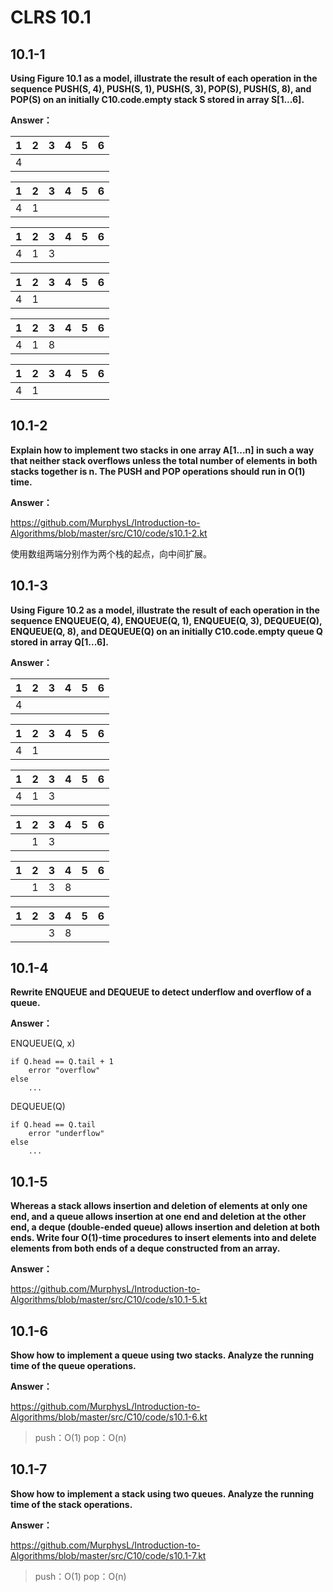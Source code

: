 # CLRS 10.1
## 10.1-1


**Using Figure 10.1 as a model, illustrate the result of each operation in the sequence PUSH(S, 4), PUSH(S, 1), PUSH(S, 3), POP(S), PUSH(S, 8), and POP(S) on an initially C10.code.empty stack S stored in array S[1...6].**

**Answer：**

| 1 | 2 | 3 | 4  | 5 | 6 |
|:---:|:---:|:---:|:---:|:---:|:---:|
| 4 |

| 1 | 2 | 3 | 4  | 5 | 6 |
|:---:|:---:|:---:|:---:|:---:|:---:|
| 4 | 1

| 1 | 2 | 3 | 4  | 5 | 6 |
|:---:|:---:|:---:|:---:|:---:|:---:|
| 4 | 1 | 3|

| 1 | 2 | 3 | 4  | 5 | 6 |
|:---:|:---:|:---:|:---:|:---:|:---:|
| 4 | 1 |

| 1 | 2 | 3 | 4  | 5 | 6 |
|:---:|:---:|:---:|:---:|:---:|:---:|
| 4 | 1| 8

| 1 | 2 | 3 | 4  | 5 | 6 |
|:---:|:---:|:---:|:---:|:---:|:---:|
| 4 | 1| 

## 10.1-2

**Explain how to implement two stacks in one array A[1...n] in such a way that neither stack overflows unless the total number of elements in both stacks together is n. The PUSH and POP operations should run in O(1) time.**

**Answer：**

https://github.com/MurphysL/Introduction-to-Algorithms/blob/master/src/C10/code/s10.1-2.kt

使用数组两端分别作为两个栈的起点，向中间扩展。

## 10.1-3


**Using Figure 10.2 as a model, illustrate the result of each operation in the sequence ENQUEUE(Q, 4), ENQUEUE(Q, 1), ENQUEUE(Q, 3), DEQUEUE(Q), ENQUEUE(Q, 8), and DEQUEUE(Q) on an initially C10.code.empty queue Q stored in array Q[1...6].**

**Answer：**

| 1 | 2 | 3 | 4  | 5 | 6 |
|:---:|:---:|:---:|:---:|:---:|:---:|
| 4 |

| 1 | 2 | 3 | 4  | 5 | 6 |
|:---:|:---:|:---:|:---:|:---:|:---:|
| 4 | 1

| 1 | 2 | 3 | 4  | 5 | 6 |
|:---:|:---:|:---:|:---:|:---:|:---:|
| 4 | 1 | 3|

| 1 | 2 | 3 | 4  | 5 | 6 |
|:---:|:---:|:---:|:---:|:---:|:---:|
|  | 1 |3

| 1 | 2 | 3 | 4  | 5 | 6 |
|:---:|:---:|:---:|:---:|:---:|:---:|
|  | 1| 3|8

| 1 | 2 | 3 | 4  | 5 | 6 |
|:---:|:---:|:---:|:---:|:---:|:---:|
|  | |3|8

## 10.1-4

**Rewrite ENQUEUE and DEQUEUE to detect underflow and overflow of a queue.**

**Answer：** 

ENQUEUE(Q, x)
```
if Q.head == Q.tail + 1
	error "overflow"
else
	...	
```
DEQUEUE(Q)
```
if Q.head == Q.tail
	error "underflow"
else
	...	
```
## 10.1-5

**Whereas a stack allows insertion and deletion of elements at only one end, and a queue allows insertion at one end and deletion at the other end, a deque (double-ended queue) allows insertion and deletion at both ends. Write four O(1)-time procedures to insert elements into and delete elements from both ends of a deque constructed from an array.**

**Answer：**

https://github.com/MurphysL/Introduction-to-Algorithms/blob/master/src/C10/code/s10.1-5.kt

## 10.1-6

**Show how to implement a queue using two stacks. Analyze the running time of the queue operations.**

**Answer：**

https://github.com/MurphysL/Introduction-to-Algorithms/blob/master/src/C10/code/s10.1-6.kt

> push：O(1)
> pop：O(n)

## 10.1-7

**Show how to implement a stack using two queues. Analyze the running time of the stack operations.**

**Answer：**

https://github.com/MurphysL/Introduction-to-Algorithms/blob/master/src/C10/code/s10.1-7.kt

> push：O(1)
> pop：O(n)




